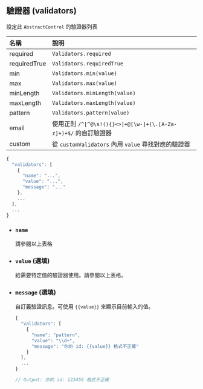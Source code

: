 ## 驗證器 (validators)

設定此 `AbstractControl` 的驗證器列表

| 名稱         | 說明                                                            |
| :----------- | :-------------------------------------------------------------- |
| required     | `Validators.required`                                           |
| requiredTrue | `Validators.requiredTrue`                                       |
| min          | `Validators.min(value)`                                         |
| max          | `Validators.max(value)`                                         |
| minLength    | `Validators.minLength(value)`                                   |
| maxLength    | `Validators.maxLength(value)`                                   |
| pattern      | `Validators.pattern(value)`                                     |
| email        | 使用正則 `/^[^@\s!(){}<>]+@[\w-]+(\.[A-Za-z]+)+$/` 的自訂驗證器 |
| custom       | 從 `customValidators` 內用 `value` 尋找對應的驗證器             |

```javascript
{
  "validators": [
    {
      "name": "...",
      "value": "...",
      "message": "..."
    },
    ...
  ],
  ...
}
```

- ### `name`

  請參閱以上表格

- ### `value` (選填)

  給需要特定值的驗證器使用。請參閱以上表格。

- ### `message` (選填)

  自訂義驗證訊息。可使用 `{{value}}` 來顯示目前輸入的值。

  ```javascript
  {
    "validators": [
      {
        "name": "pattern",
        "value": "\\d+",
        "message": "你的 id: {{value}} 格式不正確"
      }
    ],
    ...
  }

  // Output: 你的 id: 123456 格式不正確
  ```
